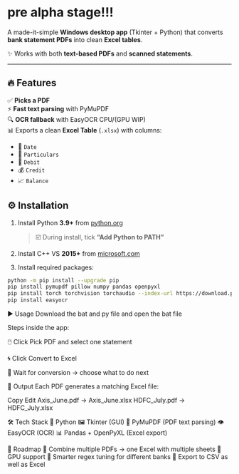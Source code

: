 # pre alpha stage!!! 

A made-it-simple **Windows desktop app** (Tkinter + Python) that converts **bank statement PDFs** into clean **Excel tables**.  

✨ Works with both **text-based PDFs** and **scanned statements**.  

---

## 🔥 Features  

✅ **Picks a PDF** \
⚡ **Fast text parsing** with PyMuPDF  
🔍 **OCR fallback** with EasyOCR CPU/(GPU WIP)  
📊 Exports a clean **Excel Table** (`.xlsx`) with columns:  
- 📅 `Date`  
- 📝 `Particulars`  
- 💸 `Debit`  
- 💰 `Credit`  
- 📈 `Balance`  


## ⚙️ Installation  

1. Install Python **3.9+** from [python.org](https://www.python.org/downloads/)  
   > ☑️ During install, tick **“Add Python to PATH”**  

2. Install C++ VS **2015+** from [microsoft.com](https://www.microsoft.com/en-in/download//details.aspx?id=48145&msockid=38f389d4ee3663ec07d39f99ef4962d2/)  

3. Install required packages:  

```bash
python -m pip install --upgrade pip
pip install pymupdf pillow numpy pandas openpyxl
pip install torch torchvision torchaudio --index-url https://download.pytorch.org/whl/cpu
pip install easyocr

```


▶️ Usage
Download the bat and py file and open the bat file  

  



Steps inside the app:

🖱️ Click Pick PDF and select one statement

🌀 Click Convert to Excel

🎉 Wait for conversion → choose what to do next

📂 Output
Each PDF generates a matching Excel file:

Copy
Edit
Axis_June.pdf   →   Axis_June.xlsx
HDFC_July.pdf   →   HDFC_July.xlsx

🛠️ Tech Stack 
🐍 Python
🖼️ Tkinter (GUI)
📖 PyMuPDF (PDF text parsing)
👁️ EasyOCR (OCR)
📊 Pandas + OpenPyXL (Excel export)

🚧 Roadmap
 📑 Combine multiple PDFs → one Excel with multiple sheets
 🐍 GPU support
 🔧 Smarter regex tuning for different banks
 📂 Export to CSV as well as Excel

